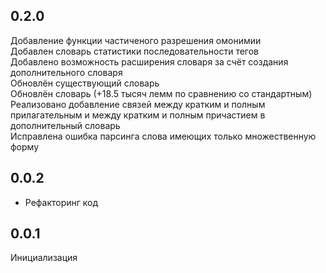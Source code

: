 0.2.0
--
Добавление функции частиченого разрешения омонимии  
Добавлен словарь статистики последовательности тегов  
Добавлено возможность расширения словаря за счёт создания дополнительного словаря  
Обновлён существующий словарь  
Обновлён словарь (+18.5 тысяч лемм по сравнению со стандартным)  
Реализовано добавление связей между кратким и полным прилагательным и между кратким и полным причастием в дополнительный
словарь  
Исправлена ошибка парсинга слова имеющих только множественную форму

0.0.2
--

- Рефакторинг код

0.0.1
--
Инициализация